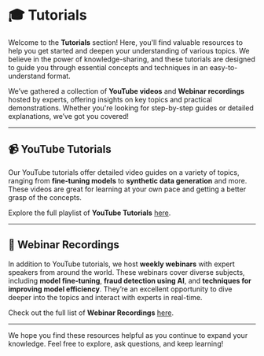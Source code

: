 # 🎓 Tutorials

Welcome to the **Tutorials** section! Here, you'll find valuable resources to help you get started and deepen your understanding of various topics. We believe in the power of knowledge-sharing, and these tutorials are designed to guide you through essential concepts and techniques in an easy-to-understand format.

We’ve gathered a collection of **YouTube videos** and **Webinar recordings** hosted by experts, offering insights on key topics and practical demonstrations. Whether you're looking for step-by-step guides or detailed explanations, we’ve got you covered!

---

## 📹 YouTube Tutorials

Our YouTube tutorials offer detailed video guides on a variety of topics, ranging from **fine-tuning models** to **synthetic data generation** and more. These videos are great for learning at your own pace and getting a better grasp of the concepts.

Explore the full playlist of **YouTube Tutorials** [here](./YouTube).

---

## 🎥 Webinar Recordings

In addition to YouTube tutorials, we host **weekly webinars** with expert speakers from around the world. These webinars cover diverse subjects, including **model fine-tuning**, **fraud detection using AI**, and **techniques for improving model efficiency**. They’re an excellent opportunity to dive deeper into the topics and interact with experts in real-time.

Check out the full list of **Webinar Recordings** [here](./Webinar).

---

We hope you find these resources helpful as you continue to expand your knowledge. Feel free to explore, ask questions, and keep learning!
